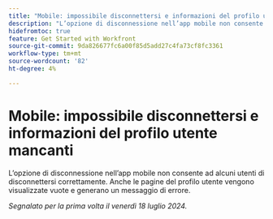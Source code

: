 ```yaml
---
title: "Mobile: impossibile disconnettersi e informazioni del profilo utente mancanti"
description: "L’opzione di disconnessione nell’app mobile non consente ad alcuni utenti di disconnettersi correttamente. Anche le pagine dei profili utente vengono visualizzate vuote e generano un messaggio di errore."
hidefromtoc: true
feature: Get Started with Workfront
source-git-commit: 9da826677fc6a00f85d5add27c4fa73cf8fc3361
workflow-type: tm+mt
source-wordcount: '82'
ht-degree: 4%

---
```



# Mobile: impossibile disconnettersi e informazioni del profilo utente mancanti

L’opzione di disconnessione nell’app mobile non consente ad alcuni utenti di disconnettersi correttamente. Anche le pagine del profilo utente vengono visualizzate vuote e generano un messaggio di errore.

_Segnalato per la prima volta il venerdì 18 luglio 2024._
